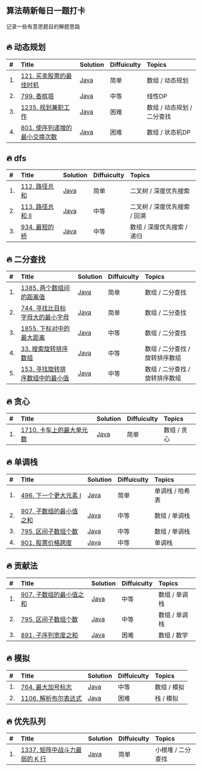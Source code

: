 ## 算法萌新每日一题打卡
记录一些有意思题目的解题思路

## 🔥 动态规划

| # | Title | Solution | Diffuiculty | Topics |
| :-- | :-- | :-- | :-- | :-- |
| 1. | [121. 买卖股票的最佳时机](https://leetcode.cn/problems/best-time-to-buy-and-sell-stock/description/) | [Java](https://github.com/Yunchang-Liu/MyLeetCode/blob/main/src/everyday/S121.md) | 简单 | 数组 / 动态规划 |
| 2. | [799. 香槟塔](https://leetcode.cn/problems/champagne-tower/description/) | [Java](https://github.com/Yunchang-Liu/MyLeetCode/blob/main/src/everyday/S799.md) | 中等 | 线性DP |
| 3. | [1235. 规划兼职工作](https://leetcode.cn/problems/maximum-profit-in-job-scheduling/description/) | [Java](https://github.com/Yunchang-Liu/MyLeetCode/blob/main/src/everyday/S1235.md) | 困难 | 数组 / 动态规划 / 二分查找 |
| 4. | [801. 使序列递增的最小交换次数](https://leetcode.cn/problems/minimum-swaps-to-make-sequences-increasing/description/) | [Java](https://github.com/Yunchang-Liu/MyLeetCode/blob/main/src/everyday/S801.md) | 困难 | 数组 / 状态机DP |

## 🔥 dfs

| # | Title | Solution | Diffuiculty | Topics |
| :-- | :-- | :-- | :-- | :-- |
| 1. | [112. 路径总和](https://leetcode.cn/problems/path-sum/description/) | [Java](https://github.com/Yunchang-Liu/MyLeetCode/blob/main/src/everyday/S112.md) | 简单 | 二叉树 / 深度优先搜索 |
| 2. | [113. 路径总和 II](https://leetcode.cn/problems/path-sum-ii/) | [Java](https://github.com/Yunchang-Liu/MyLeetCode/blob/main/src/everyday/S113.md) | 中等 | 二叉树 / 深度优先搜索 / 回溯 |
| 3. | [934. 最短的桥](https://leetcode.cn/problems/shortest-bridge/description/) | [Java](https://github.com/Yunchang-Liu/MyLeetCode/blob/main/src/everyday/S934.md) | 中等 | 数组 / 深度优先搜索 / 递归 |


## 🔥 二分查找

| # | Title | Solution | Diffuiculty | Topics |
| :-- | :-- | :-- | :-- | :-- |
| 1. | [1385. 两个数组间的距离值](https://leetcode.cn/problems/find-the-distance-value-between-two-arrays/description/) | [Java](https://github.com/Yunchang-Liu/MyLeetCode/blob/main/src/everyday/S1385.md) | 简单 | 数组 / 二分查找 |
| 2. | [744. 寻找比目标字母大的最小字母](https://leetcode.cn/problems/find-smallest-letter-greater-than-target/) | [Java](https://github.com/Yunchang-Liu/MyLeetCode/blob/main/src/everyday/S744.md) | 简单 | 数组 / 二分查找 |
| 3. | [1855. 下标对中的最大距离](https://leetcode.cn/problems/maximum-distance-between-a-pair-of-values/description/) | [Java](https://github.com/Yunchang-Liu/MyLeetCode/blob/main/src/everyday/S1885.md) | 中等 | 数组 / 二分查找 |
| 4. | [33. 搜索旋转排序数组](https://leetcode.cn/problems/search-in-rotated-sorted-array/description/) | [Java](https://github.com/Yunchang-Liu/MyLeetCode/blob/main/src/everyday/S33.md) | 中等 | 数组 / 二分查找 / 旋转排序数组 |
| 5. | [153. 寻找旋转排序数组中的最小值](https://leetcode.cn/problems/find-minimum-in-rotated-sorted-array/description/) | [Java](https://github.com/Yunchang-Liu/MyLeetCode/blob/main/src/everyday/S153.md) | 中等 | 数组 / 二分查找 / 旋转排序数组 |



## 🔥 贪心

| # | Title | Solution | Diffuiculty | Topics |
| :-- | :-- | :-- | :-- | :-- |
| 1. | [1710. 卡车上的最大单元数](https://leetcode.cn/problems/maximum-units-on-a-truck/description/) | [Java](https://github.com/Yunchang-Liu/MyLeetCode/blob/main/src/everyday/S1710.md) | 简单 | 数组 / 贪心 |


## 🔥 单调栈

| # | Title | Solution | Diffuiculty | Topics |
| :-- | :-- | :-- | :-- | :-- |
| 1. | [496. 下一个更大元素 I](https://leetcode.cn/problems/next-greater-element-i/description/) | [Java](https://github.com/Yunchang-Liu/MyLeetCode/blob/main/src/everyday/S496.md) | 简单 | 单调栈 / 哈希表 |
| 2. | [907. 子数组的最小值之和](https://leetcode.cn/problems/sum-of-subarray-minimums/description/) | [Java](https://github.com/Yunchang-Liu/MyLeetCode/blob/main/src/everyday/S907.md) | 中等 | 数组 / 单调栈 |
| 3. | [795. 区间子数组个数](https://leetcode.cn/problems/number-of-subarrays-with-bounded-maximum/description/) | [Java](https://github.com/Yunchang-Liu/MyLeetCode/blob/main/src/everyday/S795.md) | 中等 | 数组 / 单调栈 |
| 4. | [901. 股票价格跨度](https://leetcode.cn/problems/online-stock-span/description/) | [Java](https://github.com/Yunchang-Liu/MyLeetCode/blob/main/src/everyday/S901.md) | 中等 | 单调栈 |

## 🔥 贡献法

| # | Title | Solution | Diffuiculty | Topics |
| :-- | :-- | :-- | :-- | :-- |
| 1. | [907. 子数组的最小值之和](https://leetcode.cn/problems/sum-of-subarray-minimums/description/) | [Java](https://github.com/Yunchang-Liu/MyLeetCode/blob/main/src/everyday/S907.md) | 中等 | 数组 / 单调栈 |
| 2. | [795. 区间子数组个数](https://leetcode.cn/problems/number-of-subarrays-with-bounded-maximum/description/) | [Java](https://github.com/Yunchang-Liu/MyLeetCode/blob/main/src/everyday/S795.md) | 中等 | 数组 / 单调栈 |
| 3. | [891. 子序列宽度之和](https://leetcode.cn/problems/sum-of-subsequence-widths/description/) | [Java](https://github.com/Yunchang-Liu/MyLeetCode/blob/main/src/everyday/S891.md) | 困难 | 数组 / 数学 |


## 🔥 模拟

| # | Title | Solution | Diffuiculty | Topics |
| :-- | :-- | :-- | :-- | :-- |
| 1. | [764. 最大加号标志](https://leetcode.cn/problems/largest-plus-sign/description/) | [Java](https://github.com/Yunchang-Liu/MyLeetCode/blob/main/src/everyday/S764.md) | 中等 | 数组 / 模拟 |
| 2. | [1106. 解析布尔表达式](https://leetcode.cn/problems/parsing-a-boolean-expression/description/) | [Java](https://github.com/Yunchang-Liu/MyLeetCode/blob/main/src/everyday/S1106.md) | 困难 | 栈 / 模拟 |


## 🔥 优先队列

| # | Title | Solution | Diffuiculty | Topics |
| :-- | :-- | :-- | :-- | :-- |
| 1. | [1337. 矩阵中战斗力最弱的 K 行](https://leetcode.cn/problems/the-k-weakest-rows-in-a-matrix/description/) | [Java](https://github.com/Yunchang-Liu/MyLeetCode/blob/main/src/everyday/S1337.md) | 简单 | 小根堆 / 二分查找 |



<!--
## 🔥 [LeetCode (力扣) Top 100 Liked Questions](https://leetcode.com/problemset/top-100-liked-questions/)
◎ The questions that are also listed in the [Top Interview](https://leetcode.com/problemset/top-interview-questions/) are marked with『🔝 』.
 
| # | Title | Solution | Diffuiculty | Category | Topics |
| :-- | :-- | :-- | :-- | :-- | :-- |
| 1.🔝 | [Two Sum](https://github.com/cashviar/leetcode/blob/main/problems/algorithms/1_two-sum.md#1two-sum兩數之和) | [Java](https://github.com/cashviar/leetcode/blob/main/problems/algorithms/1_two-sum.md#java) / [Go](https://github.com/cashviar/leetcode/blob/main/problems/algorithms/1_two-sum.md#go) / [JS](https://github.com/cashviar/leetcode/blob/main/problems/algorithms/1_two-sum.md#javascript) / [C#](https://github.com/cashviar/leetcode/blob/main/problems/algorithms/1_two-sum.md#c) | Easy | Algorithms | Array / Hash Table | 🔝 Top Interview Questions |
| 2.🔝 | [Add Two Numbers](https://github.com/cashviar/leetcode/blob/main/problems/algorithms/2_add-two-numbers.md#2add-two-numbers%E5%85%A9%E6%95%B8%E7%9B%B8%E5%8A%A0) | [Go](https://github.com/cashviar/leetcode/blob/main/problems/algorithms/2_add-two-numbers.md#go) / [Java](https://github.com/cashviar/leetcode/blob/main/problems/algorithms/2_add-two-numbers.md#java) / [JS](https://github.com/cashviar/leetcode/blob/main/problems/algorithms/2_add-two-numbers.md#js) / [C#](https://github.com/cashviar/leetcode/blob/main/problems/algorithms/2_add-two-numbers.md#c) | Medium | Algorithms | Linked List / Math / Recursion | 🔝 Top Interview Questions |
-->
